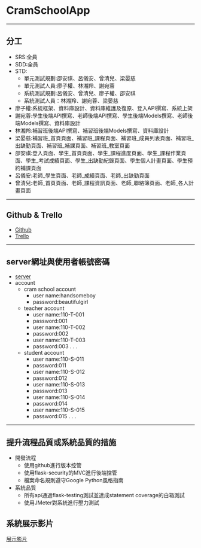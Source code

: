 # CramSchoolApp
***
## 分工
+ SRS:全員
+ SDD:全員
+ STD:
  + 單元測試規劃:邵安祺、呂儀安、曾清兒、梁晏慈
  + 單元測試人員:廖子權、林湘羚、謝宛蓉
  + 系統測試規劃:呂儀安、曾清兒、廖子權、邵安祺
  + 系統測試人員：林湘羚、謝宛蓉、梁晏慈
+ 廖子權:系統框架、資料庫設計、資料庫維護及復原、登入API撰寫、系統上架
+ 謝宛蓉:學生後端API撰寫、老師後端API撰寫、學生後端Models撰寫、老師後端Models撰寫、資料庫設計
+ 林湘羚:補習班後端API撰寫、補習班後端Models撰寫、資料庫設計
+ 梁晏慈:補習班_首頁頁面、補習班_課程頁面、補習班_成員列表頁面、補習班_出缺勤頁面、補習班_補課頁面、補習班_教室頁面
+ 邵安祺:登入頁面、學生_首頁頁面、學生_課程進度頁面、學生_課程作業頁面、學生_考試成績頁面、學生_出缺勤紀錄頁面、學生個人計畫頁面、學生預約補課頁面
+ 呂儀安:老師_學生頁面、老師_成績頁面、老師_出缺勤頁面
+ 曾清兒:老師_首頁頁面、老師_課程資訊頁面、老師_聯絡簿頁面、老師_各人計畫頁面
*** 
## Github & Trello
+ [Github](https://github.com/LiaozhiCheng/CramSchoolApp)
+ [Trello](https://trello.com/b/1oxtUZNC/cs%E7%AE%A1%E7%90%86%E7%B3%BB%E7%B5%B1)
***
## server網址與使用者帳號密碼
+ [server](http://140.121.197.130:55001/)
+ account
  + cram school account
    + user name:handsomeboy
    + password:beautifulgirl
  + teacher account
    + user name:110-T-001
    + password:001
    + user name:110-T-002
    + password:002
    + user name:110-T-003
    + password:003
           .
           .
           .
  + student account
    + user name:110-S-011
    + password:011
    + user name:110-S-012
    + password:012
    + user name:110-S-013
    + password:013
    + user name:110-S-014
    + password:014
    + user name:110-S-015
    + password:015
          .
          .
          .
***
## 提升流程品質或系統品質的措施
+ 開發流程
  + 使用github進行版本控管
  + 使用flask-security的MVC進行後端控管
  + 檔案命名規則遵守Google Python風格指南
+ 系統品質
  + 所有api通過flask-testing測試並達成statement coverage的白箱測試
  + 使用JMeter對系統進行壓力測試
## 系統展示影片
[展示影片](https://www.youtube.com/watch?v=30EMtj8fYA8)
